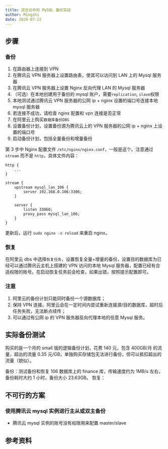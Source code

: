```yaml
---
title: 混合云中的 MySQL 备份实战
author: Mingshi
date: 2020-07-22
---
```


## 步骤

### 备份

1. 在路由器上连接到 VPN
2. 在腾讯云 VPN 服务器上设置路由表，使其可以访问到 LAN 上的 Mysql 服务器
3. 在腾讯云 VPN 服务器上设置 Nginx 反向代理 LAN 的 Mysql 服务器
4. （可选）在本地创建用于备份的 mysql 账户，需要`replication`, `slave`权限
5. 本地测试通过腾讯云 VPN 服务器的公网 ip + nginx 设置的端口号连接本地 mysql 服务器
6. 若连接不成功，请检查 nginx 配置和 vpn 连接是否正常
7. 在阿里云上购买`数据库备份DBS`
8. 设置备份计划，设置备份源为腾讯云上的 VPN 服务器的公网 ip + nginx 上设置的端口号
9. 启动备份计划，包括全量备份和增量备份

第 3 步中 Nginx 配置文件 `/etc/nginx/nginx.conf`，一般是这个。注意通过 `stream` 而不是 `http`，具体文件内容：

```
http {
    ...
}

stream {
    upstream mysql_lan_106 {
        server 192.168.0.106:3306;
    }

    server {
        listen 33060;
        proxy_pass mysql_lan_106;
    }
}

```

更新后，运行 `sudo nginx -s reload` 来重启 nginx。

### 恢复

在阿里云 dbs 中选择`恢复任务`，设置恢复全量+增量的备份，设置目的数据库为已经可以通过腾讯云主机上搭建的 VPN 访问的本地 Mysql 服务器，配置已经有合适权限的账号。在启动恢复任务前会检查，如果出错，按照提示配置即可。

### 注意

1. 阿里云的备份计划只能同时备份一个源数据库；
2. 保持 VPN 连接。阿里云会在一定时间内尝试重新连接源/目的数据库，超时后任务失败，无法断点续传；
3. 可以通过有公网 ip 的 VPN 服务器反向代理本地的任意 Mysql 服务。

## 实际备份测试

购买的是一个月的 small 版的逻辑备份计划，花费 140 元，包含 400GB/月 的流量，超出的流量 0.35 元/GB，单独购买存储包无法进行备份，但可以抵扣超出的流量（貌似）。

备份：测试备份和恢复 106 数据库上的 finance 库，传输速度约为 1MB/s 左右，备份耗时大约 1 小时，备份大小 23.63GB。
恢复：

## 不可行的方案

### 使用腾讯云 mysql 实例进行主从或双主备份

- 腾讯云 mysql 实例的账号没有权限用来配置 master/slave

## 参考资料

